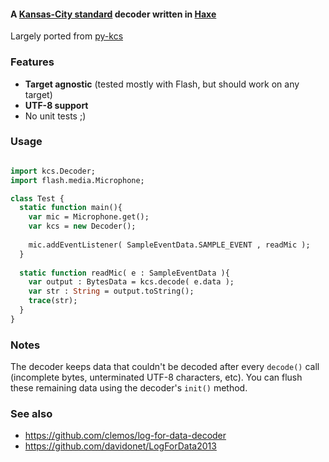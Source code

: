 #### A [Kansas-City standard](http://en.wikipedia.org/wiki/Kansas_City_standard) decoder written in [Haxe](http://www.haxe.org)

Largely ported from [py-kcs](http://www.dabeaz.com/py-kcs/index.html)

### Features

* **Target agnostic** (tested mostly with Flash, but should work on any target)
* **UTF-8 support**
* No unit tests ;)

### Usage

```haxe

import kcs.Decoder;
import flash.media.Microphone;

class Test {
  static function main(){
    var mic = Microphone.get();
    var kcs = new Decoder();
    
    mic.addEventListener( SampleEventData.SAMPLE_EVENT , readMic );
  }
  
  static function readMic( e : SampleEventData ){
    var output : BytesData = kcs.decode( e.data );
    var str : String = output.toString();
    trace(str);
  }
}

```

### Notes

The decoder keeps data that couldn't be decoded 
after every `decode()` call (incomplete bytes, unterminated UTF-8 characters, etc).
You can flush these remaining data using the decoder's `init()` method.

### See also

* https://github.com/clemos/log-for-data-decoder
* https://github.com/davidonet/LogForData2013
